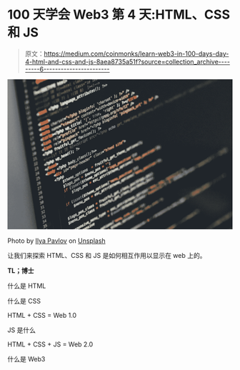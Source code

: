 # 100 天学会 Web3 第 4 天:HTML、CSS 和 JS

> 原文：<https://medium.com/coinmonks/learn-web3-in-100-days-day-4-html-and-css-and-js-8aea8735a51f?source=collection_archive---------6----------------------->

![](img/bc7b0ec4a40ae97344b3a58749db8e6f.png)

Photo by [Ilya Pavlov](https://unsplash.com/@ilyapavlov?utm_source=unsplash&utm_medium=referral&utm_content=creditCopyText) on [Unsplash](https://unsplash.com/s/photos/website?utm_source=unsplash&utm_medium=referral&utm_content=creditCopyText)

让我们来探索 HTML、CSS 和 JS 是如何相互作用以显示在 web 上的。

**TL；博士**

什么是 HTML

什么是 CSS

HTML + CSS = Web 1.0

JS 是什么

HTML + CSS + JS = Web 2.0

什么是 Web3